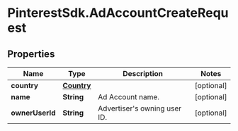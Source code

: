 # PinterestSdk.AdAccountCreateRequest

## Properties

Name | Type | Description | Notes
------------ | ------------- | ------------- | -------------
**country** | [**Country**](Country.md) |  | [optional] 
**name** | **String** | Ad Account name. | [optional] 
**ownerUserId** | **String** | Advertiser&#39;s owning user ID. | [optional] 


